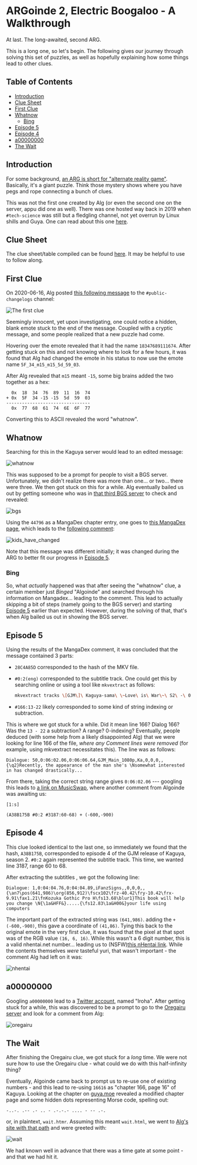 # ARGoinde 2, Electric Boogaloo - A Walkthrough

At last. The long-awaited, second ARG.

This is a long one, so let's begin. The following gives our journey through solving this set of puzzles, as well
as hopefully explaining how some things lead to other clues.

## Table of Contents

- [Introduction](#introduction)
- [Clue Sheet](#clue-sheet)
- [First Clue](#first-clue)
- [Whatnow](#whatnow)
  - [Bing](#bing)
- [Episode 5](#episode-5)
- [Episode 4](#episode-4)
- [a00000000](#a00000000)
- [The Wait](#the-wait)

## Introduction

For some background, [an ARG is short for "alternate reality game"](https://en.wikipedia.org/wiki/Alternate_reality_game). Basically, it's a giant
puzzle. Think those mystery shows where you have pegs and rope connecting a bunch of clues.

This was not the first one created by Alg (or even the second one on the server, appu did one as well). There was one hosted way back in 2019 when `#tech-science` was still but a fledgling channel, not yet overrun by Linux shills and Guya. One can read about this one [here](https://docs.google.com/document/d/1kpnfIyhpEnKLNH9DcDtIhPSthILxaVB0IFeWRotNpbs/edit?usp=sharing).

## Clue Sheet

The clue sheet/table compiled can be found [here](https://docs.google.com/spreadsheets/d/1mVBWFEy8_TZRpFm83GHDENKbpFNzj0i2yTvQetj1uME/edit#gid=0). It may be helpful to use to follow along.

## First Clue

On 2020-06-16, Alg posted [this following message](https://discordapp.com/channels/329966811057618944/644228686442135563/722505134285783190) to the `#public-changelogs` channel:

![The first clue](./images/first_clue.jpg)

Seemingly innocent, yet upon investigating, one could notice a hidden, blank emote stuck to the end of the message. Coupled with a cryptic message, and some people realized that a new puzzle had come.

Hovering over the emote revealed that it had the name `18347689111674`. After getting stuck on this and not knowing where to look for a few hours, it was found that Alg had changed the emote in his status to now use the emote name `5F_34_m15_m15_5d_59_03`.

After Alg revealed that `m15` meant `-15`, some big brains added the two together as a hex:

```
  0x  18  34  76  89  11  16  74
+ 0x  5F  34 -15 -15  5d  59  03
--------------------------------
  0x  77  68  61  74  6E  6F  77
```

Converting this to ASCII revealed the word "whatnow".

## Whatnow

Searching for this in the Kaguya server would lead to an edited message:

![whatnow](./images/whatnow.jpg)

This was supposed to be a prompt for people to visit a BGS server. Unfortunately, we didn't realize there was more than one... or two... there were three. We then got stuck on this for a while. Alg eventually bailed us out by getting someone who was in [that third BGS server](https://discord.gg/GvwE3n9) to check and revealed:

![bgs](./images/bgs.jpg)

Using the `44796` as a MangaDex chapter entry, one goes to [this MangaDex page](https://www.mangadex.org/title/44796/the-kids-have-changed), which leads to the [following comment](https://www.mangadex.org/thread/204497/3/):

![kids_have_changed](./images/kids_have_changed.jpg)

Note that this message was different initially; it was changed during the ARG to better fit our progress in [Episode 5](#episode-5).

### Bing

So, what _actually_ happened was that after seeing the "whatnow" clue, a certain member just _Binged_ "Algoinde" and searched through his information on Mangadex... leading to the comment. This lead to actually skipping a bit of steps (namely going to the BGS server) and starting [Episode 5](#episode-5) earlier than expected. However, during the solving of that, that's when Alg bailed us out in showing the BGS server.

## Episode 5

Using the results of the MangaDex comment, it was concluded that the message contained 3 parts:

- `28C4A85D` corresponded to the hash of the MKV file.
- `#0:2(eng)` corresponded to the subtitle track. One could get this by searching online or using a tool like `mkvextract` as follows:

  ```bash
  mkvextract tracks \[GJM\]\ Kaguya-sama\ \~Love\ is\ War\~\ S2\ -\ 05\ \[28C4A85D\].mkv\ 2:05.ass
  ```

- `#166:13-22` likely corresponded to some kind of string indexing or subtraction.

This is where we got stuck for a while. Did it mean line 166? Dialog 166? Was the `13 - 22` a subtraction? A range? 0-indexing? Eventually, people deduced (with some help from a likely disappointed Alg) that we were looking for line 166 of the file, _where any Comment lines were removed_ (for example, using mkvextract necessitates this). The line was as follows:

```
Dialogue: 50,0:06:02.06,0:06:06.64,GJM_Main_1080p,Ka,0,0,0,,{\q2}Recently, the appearance of the man she's \Nsomewhat interested in has changed drastically...
```

From there, taking the correct string range gives `0:06:02.06` --- googling this leads to [a link on MusicSwap](https://musicswap.livejournal.com/1119784.html), where another comment from Algoinde was awaiting us:

```
[1:s]

(A38B175B #0:2 #3187:60-68) + (-600,-900)
```

## Episode 4

This clue looked identical to the last one, so immediately we found that the hash, `A38B175B`, corresponded to episode 4 of the GJM release of Kaguya, season 2. `#0:2` again represented the subtitle track. This time, we wanted line 3187, range 60 to 68.

After extracting the subtitles , we got the following line:

```
Dialogue: 1,0:04:04.76,0:04:04.89,iFanzSigns,,0,0,0,,{\an7\pos(641,986)\org(856,912)\fscx102\frz-40.42\fry-10.42\frx-9.91\fax1.21\fnKozuka Gothic Pro H\fs13.68\blur1}This book will help you change \N{\1a&HFF&}.....{\fs12.83\1a&H00&}your life using computers
```

The important part of the extracted string was `(641,986)`. adding the `+ (-600,-900)`, this gave a coordinate of `(41,86)`. Tying this back to the original emote in the very first clue, it was found that the pixel at that spot was of the RGB value `(16, 6, 16)`. While this wasn't a 6 digit number, this is a valid nhentai.net number... leading us to (NSFW)[this nHentai link](https://nhentai.net/g/16616/). While the contents themselves _were_ tasteful yuri, that wasn't important - the comment Alg had left on it was:

![nhentai](./images/nhentai.jpg)

## a00000000

Googling `a00000000` lead to a [Twitter account](https://twitter.com/a00000000), named "Iroha". After getting stuck for a while, this was discovered to be a prompt to go to the [Oregairu server](https://discord.gg/PQ2kJCv) and look for a comment from Alg:

![oregairu](./images/oregairu.jpg)

## The Wait

After finishing the Oregairu clue, we got stuck for a _long_ time. We were not sure how to use the Oregairu clue - what could we do with this half-infinity thing?

Eventually, Algoinde came back to prompt us to re-use one of existing numbers - and this lead to re-using `16616` as "chapter 166, page 16" of Kaguya. Looking at the chapter on [guya.moe](https://guya.moe/166/16) revealed a modified chapter page and some hidden dots representing Morse code, spelling out:

```
-..-. .-- .- .. - .-.-.- .... - -- .-.
```

or, in plaintext, `wait.htmr`. Assuming this meant `wait.html`, we went to [Alg's site with that path](https://algoinde.ru/wait.html) and were greeted with:

![wait](./images/wait1.jpg)

We had known well in advance that there was a time gate at some point - and that we had hit it.
